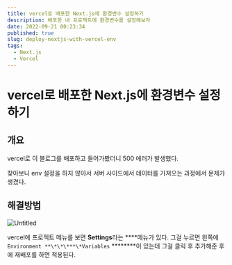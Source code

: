```yaml
---
title: vercel로 배포한 Next.js에 환경변수 설정하기
description: 배포한 내 프로젝트에 환경변수를 설정해보자
date: 2022-09-21 00:23:34
published: true
slug: deploy-nextjs-with-vercel-env
tags:
  - Next.js
  - Vercel
---
```


# vercel로 배포한 Next.js에 환경변수 설정하기

## 개요

vercel로 이 블로그를 배포하고 들어가봤더니 500 에러가 발생했다.

찾아보니 env 설정을 하지 않아서 서버 사이드에서 데이터를 가져오는 과정에서 문제가 생겼다.

## 해결방법

![Untitled](vercel%E1%84%85%E1%85%A9%20%E1%84%87%E1%85%A2%E1%84%91%E1%85%A9%E1%84%92%E1%85%A1%E1%86%AB%20Next%20js%E1%84%8B%E1%85%A6%20%E1%84%92%E1%85%AA%E1%86%AB%E1%84%80%E1%85%A7%E1%86%BC%E1%84%87%E1%85%A7%E1%86%AB%E1%84%89%E1%85%AE%20%E1%84%89%E1%85%A5%E1%86%AF%E1%84%8C%E1%85%A5%E1%86%BC%E1%84%92%E1%85%A1%E1%84%80%E1%85%B5%207b242531f05f470587167a54823ffd56/Untitled.png)

vercel에 프로젝트 메뉴를 보면 **Settings**라는 \***\*메뉴가 있다. 그걸 누르면 왼쪽에 `Environment **\*\*\***\*Variables` **\*\*\*\*\*\*이 있는데 그걸 클릭 후 추가해준 후에 재배포를 하면 적용된다.
